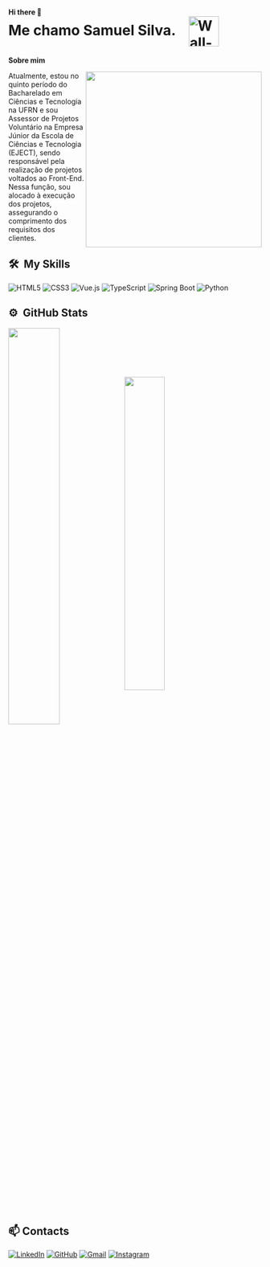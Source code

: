 <h1>
    <div style="font-size:14px">Hi there 👋</div>
    <div>
        <span>Me chamo Samuel Silva.<span>
        <img align="center" src="" alt="Wall-e" width="60px" style="margin-left: 20px;">
    </div>
</h1>
          
**Sobre mim**  

<img align="right" src="gifs/7her4ja.gif" width="350px">


<p align="left">
Atualmente, estou no quinto período do Bacharelado em Ciências e Tecnologia na UFRN e sou Assessor de Projetos Voluntário na Empresa Júnior da Escola de Ciências e Tecnologia (EJECT), sendo responsável pela realização de projetos voltados ao Front-End. Nessa função, sou alocado à execução dos projetos, assegurando o comprimento dos requisitos dos clientes.
</p>



## 🛠 &nbsp;My Skills
![HTML5](https://img.shields.io/badge/HTML5-E34F26?style=for-the-badge&logo=html5&logoColor=white) ![CSS3](https://img.shields.io/badge/CSS3-1572B6?style=for-the-badge&logo=css3&logoColor=white) ![Vue.js](https://img.shields.io/badge/Vue.js-4FC08D?style=for-the-badge&logo=vue.js&logoColor=white) ![TypeScript](https://img.shields.io/badge/TypeScript-3178C6?style=for-the-badge&logo=typescript&logoColor=white) ![Spring Boot](https://img.shields.io/badge/Spring%20Boot-6DB33F?style=for-the-badge&logo=spring-boot&logoColor=white) ![Python](https://img.shields.io/badge/Python-3776AB?style=for-the-badge&logo=python&logoColor=white)  


## ⚙️ &nbsp;GitHub Stats
<div>
    <img align="center" src="https://github-readme-stats.vercel.app/api?username=Samsratinho&theme=maroongold&show_icons=true&width=400&height=auto" width="45%">
    <img align="center" src="https://github-readme-stats-git-masterrstaa-rickstaa.vercel.app/api/top-langs/?username=Samsratinho&layout=compact&bg_color=260000&border_color=FFF&title_color=ECE383&text_color=C59135&width=400&height=auto" width="40%">
</div>

## 📫 Contacts  
[![LinkedIn](https://img.shields.io/badge/LinkedIn-0077B5?style=for-the-badge&logo=linkedin&logoColor=white)](https://www.linkedin.com/in/samszin-silva-de-lima/)  [![GitHub](https://img.shields.io/badge/GitHub-181717?style=for-the-badge&logo=github&logoColor=white)](https://github.com/Samsratinho/)  [![Gmail](https://img.shields.io/badge/Gmail-D14836?style=for-the-badge&logo=gmail&logoColor=white)](mailto:samuclient@gmail.com)  [![Instagram](https://img.shields.io/badge/Instagram-E4405F?style=for-the-badge&logo=instagram&logoColor=white)](https://www.instagram.com/samsilva.raw/)  

<!--
**Samsratinho/Samsratinho** is a ✨ _special_ ✨ repository because its `README.md` (this file) appears on your GitHub profile.

Here are some ideas to get you started:

- 🔭 I’m currently working on ...
- 🌱 I’m currently learning ...
- 👯 I’m looking to collaborate on ...
- 🤔 I’m looking for help with ...
- 💬 Ask me about ...
- 📫 How to reach me: ...
- 😄 Pronouns: ...
- ⚡ Fun fact: ...
-->
